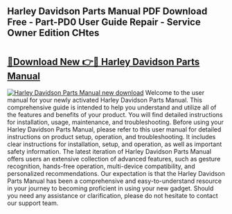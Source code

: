 ## Harley Davidson Parts Manual PDF Download Free - Part-PD0 User Guide Repair - Service Owner Edition CHtes

# <h2><a href="http://bc12120.oget.top/?id=Harley+Davidson+Parts+Manual">🔗Download New 👉🔴 Harley Davidson Parts Manual</a></h2>

[![Harley Davidson Parts Manual new download](https://i.imgur.com/5g1atiW.png)](http://bc12120.oget.top/?id=Harley+Davidson+Parts+Manual)
Welcome to the user manual for your newly activated Harley Davidson Parts Manual. This comprehensive guide is intended to help you understand and utilize all of the features and benefits of your product. You will find detailed instructions for installation, usage, maintenance, and troubleshooting. Before using your Harley Davidson Parts Manual, please refer to this user manual for detailed instructions on product setup, operation, and troubleshooting. It includes clear instructions for installation, setup, and operation, as well as important safety information. The latest iteration of Harley Davidson Parts Manual offers users an extensive collection of advanced features, such as gesture recognition, hands-free operation, multi-device compatibility, and personalized recommendations. Our expectation is that the Harley Davidson Parts Manual has been a comprehensive and easy-to-understand resource in your journey to becoming proficient in using your new gadget. Should you need any assistance or clarification, please do not hesitate to contact our support team.
